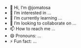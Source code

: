 - 👋 Hi, I’m @jomatosa
- 👀 I’m interested in ...
- 🌱 I’m currently learning ...
- 💞️ I’m looking to collaborate on ...
- 📫 How to reach me ...
- 😄 Pronouns: ...
- ⚡ Fun fact: ...

<!---
jomatosa/jomatosa is a ✨ special ✨ repository because its `README.md` (this file) appears on your GitHub profile.
You can click the Preview link to take a look at your changes.
--->
